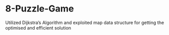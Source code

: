 # 8-Puzzle-Game
 Utilized Dijkstra’s Algorithm and exploited map data structure for getting the optimised and efficient solution
